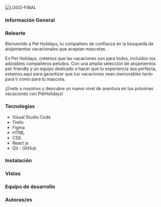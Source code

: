 ![LOGO-FINAL](https://i.postimg.cc/fbYC8ptH/Captura-de-pantalla-2024-02-21-131505.png)


### Información General


### Releerte

Bienvenido a Pet Holidays, tu compañero de confianza en la búsqueda de alojamientos vacacionales que aceptan mascotas.

En Pet Holidays, creemos que las vacaciones son para todos, incluidos tus adorables compañeros peludos. Con una amplia selección de alojamientos pet-friendly y un equipo dedicado a hacer que tu experiencia sea perfecta, estamos aquí para garantizar que tus vacaciones sean memorables tanto para ti como para tu mascota.

 ¡Únete a nosotros y descubre un nuevo nivel de aventura en tus próximas vacaciones con PetHolidays!


### Tecnologías
- Visual Studio Code
- Trello
- Figma
- HTML
- CSS
- React js
- Git - GitHub



### Instalación


###  Vistas



### Equipo de desarrollo



### Autoras/es


